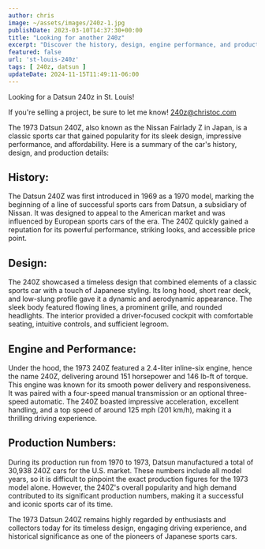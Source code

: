 ```yaml
---
author: chris
image: ~/assets/images/240z-1.jpg
publishDate: 2023-03-10T14:37:30+00:00
title: "Looking for another 240z"
excerpt: "Discover the history, design, engine performance, and production details of the 1973 Datsun 240Z in our blog post. We delve into the captivating story of this timeless sports car, known for its sleek body, powerful engine, and its pivotal role in the world of Japanese sports cars. Ideal for classic car enthusiasts or potential buyers."
featured: false
url: 'st-louis-240z'
tags: [ 240z, datsun ]
updateDate: 2024-11-15T11:49:11-06:00
---
```


Looking for a Datsun 240z in St. Louis!

If you're selling a project, be sure to let me know! [240z@christoc.com](mailto:240z@christoc.com)

The 1973 Datsun 240Z, also known as the Nissan Fairlady Z in Japan, is a classic sports car that gained popularity for its sleek design, impressive performance, and affordability. Here is a summary of the car's history, design, and production details:

## History:
The Datsun 240Z was first introduced in 1969 as a 1970 model, marking the beginning of a line of successful sports cars from Datsun, a subsidiary of Nissan. It was designed to appeal to the American market and was influenced by European sports cars of the era. The 240Z quickly gained a reputation for its powerful performance, striking looks, and accessible price point.

## Design:
The 240Z showcased a timeless design that combined elements of a classic sports car with a touch of Japanese styling. Its long hood, short rear deck, and low-slung profile gave it a dynamic and aerodynamic appearance. The sleek body featured flowing lines, a prominent grille, and rounded headlights. The interior provided a driver-focused cockpit with comfortable seating, intuitive controls, and sufficient legroom.

## Engine and Performance:
Under the hood, the 1973 240Z featured a 2.4-liter inline-six engine, hence the name 240Z, delivering around 151 horsepower and 146 lb-ft of torque. This engine was known for its smooth power delivery and responsiveness. It was paired with a four-speed manual transmission or an optional three-speed automatic. The 240Z boasted impressive acceleration, excellent handling, and a top speed of around 125 mph (201 km/h), making it a thrilling driving experience.

## Production Numbers:
During its production run from 1970 to 1973, Datsun manufactured a total of 30,938 240Z cars for the U.S. market. These numbers include all model years, so it is difficult to pinpoint the exact production figures for the 1973 model alone. However, the 240Z's overall popularity and high demand contributed to its significant production numbers, making it a successful and iconic sports car of its time.

The 1973 Datsun 240Z remains highly regarded by enthusiasts and collectors today for its timeless design, engaging driving experience, and historical significance as one of the pioneers of Japanese sports cars.
